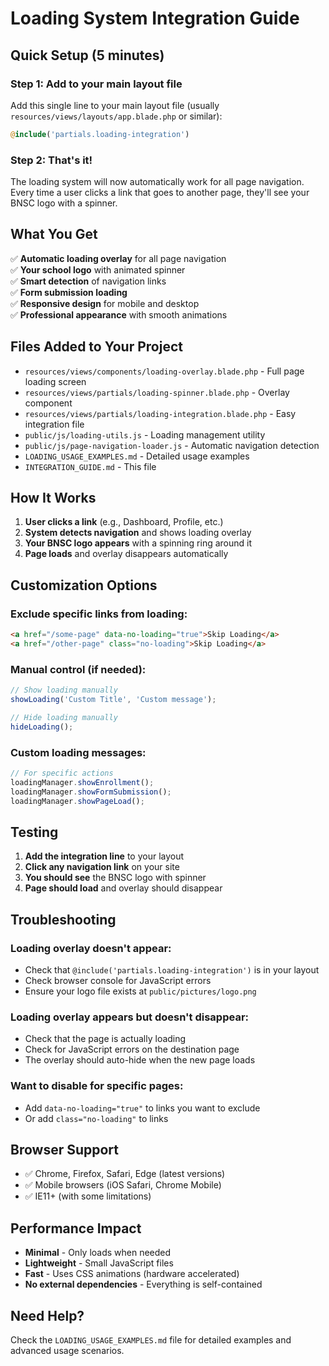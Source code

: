 # Loading System Integration Guide

## Quick Setup (5 minutes)

### Step 1: Add to your main layout file

Add this single line to your main layout file (usually `resources/views/layouts/app.blade.php` or similar):

```php
@include('partials.loading-integration')
```

### Step 2: That's it!

The loading system will now automatically work for all page navigation. Every time a user clicks a link that goes to another page, they'll see your BNSC logo with a spinner.

## What You Get

✅ **Automatic loading overlay** for all page navigation  
✅ **Your school logo** with animated spinner  
✅ **Smart detection** of navigation links  
✅ **Form submission loading**  
✅ **Responsive design** for mobile and desktop  
✅ **Professional appearance** with smooth animations  

## Files Added to Your Project

- `resources/views/components/loading-overlay.blade.php` - Full page loading screen
- `resources/views/partials/loading-spinner.blade.php` - Overlay component
- `resources/views/partials/loading-integration.blade.php` - Easy integration file
- `public/js/loading-utils.js` - Loading management utility
- `public/js/page-navigation-loader.js` - Automatic navigation detection
- `LOADING_USAGE_EXAMPLES.md` - Detailed usage examples
- `INTEGRATION_GUIDE.md` - This file

## How It Works

1. **User clicks a link** (e.g., Dashboard, Profile, etc.)
2. **System detects navigation** and shows loading overlay
3. **Your BNSC logo appears** with a spinning ring around it
4. **Page loads** and overlay disappears automatically

## Customization Options

### Exclude specific links from loading:

```html
<a href="/some-page" data-no-loading="true">Skip Loading</a>
<a href="/other-page" class="no-loading">Skip Loading</a>
```

### Manual control (if needed):

```javascript
// Show loading manually
showLoading('Custom Title', 'Custom message');

// Hide loading manually
hideLoading();
```

### Custom loading messages:

```javascript
// For specific actions
loadingManager.showEnrollment();
loadingManager.showFormSubmission();
loadingManager.showPageLoad();
```

## Testing

1. **Add the integration line** to your layout
2. **Click any navigation link** on your site
3. **You should see** the BNSC logo with spinner
4. **Page should load** and overlay should disappear

## Troubleshooting

### Loading overlay doesn't appear:
- Check that `@include('partials.loading-integration')` is in your layout
- Check browser console for JavaScript errors
- Ensure your logo file exists at `public/pictures/logo.png`

### Loading overlay appears but doesn't disappear:
- Check that the page is actually loading
- Check for JavaScript errors on the destination page
- The overlay should auto-hide when the new page loads

### Want to disable for specific pages:
- Add `data-no-loading="true"` to links you want to exclude
- Or add `class="no-loading"` to links

## Browser Support

- ✅ Chrome, Firefox, Safari, Edge (latest versions)
- ✅ Mobile browsers (iOS Safari, Chrome Mobile)
- ✅ IE11+ (with some limitations)

## Performance Impact

- **Minimal** - Only loads when needed
- **Lightweight** - Small JavaScript files
- **Fast** - Uses CSS animations (hardware accelerated)
- **No external dependencies** - Everything is self-contained

## Need Help?

Check the `LOADING_USAGE_EXAMPLES.md` file for detailed examples and advanced usage scenarios.
